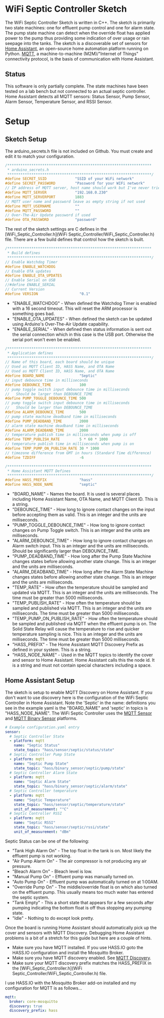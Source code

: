 # WiFi Septic Controller Sketch
The WiFi Septic Controller Sketch is written in C++. The sketch is primarily two state machines: one for effluent pump control and one for alarm state. The pump state machine can detect when the override float has applied power to the pump thus providing some indication of over usage or rain seepage into the tanks. The sketch is a discoverable set of sensors for [Home Assistant](https://home-assistant.io/), an open-source home automation platform running on Python. [MQTT](http://mqtt.org/), a machine-to-machine (M2M)/"Internet of Things" connectivity protocol, is the basis of communication with Home Assistant.

## Status
This software is only partially complete. The state machines have been tested on a lab bench but not connected to an actual septic controller. Home Assistant detects all MQTT sensors: Status Sensor, Pump Sensor, Alarm Sensor, Temperature Sensor, and RSSI Sensor.

# Setup
## Sketch Setup
The arduino_secrets.h file is not included on Github. You must create and edit it to match your configuration.

```c
/******************************************************************
 * arduino_secrets.h
 ******************************************************************/
#define SECRET_SSID             "SSID of your WiFi network"
#define SECRET_PASSWORD         "Password for your WIFi network"
// IP address of MQTT server, host name should work but I've never tried
#define MQTT_SERVER             "192.168.0.230"
#define MQTT_SERVERPORT         1883
// MQTT user name and password leave as empty string if not used
#define MQTT_USERNAME           ""
#define MQTT_PASSWORD           ""
// Over-The-Air Update password if used
#define OTA_PASSWORD            "password"
```

The rest of the sketch settings are C defines in the [WiFi_Septic_Controller.h](WiFi Septic_Controller/WiFi_Septic_Controller.h) file. There are a few build defines that control how the sketch is built.

```c
/******************************************************************
 * Build defines
 ******************************************************************/
// Enable Watchdog Timer
#define ENABLE_WATCHDOG
// Enable OTA updates
#define ENABLE_OTA_UPDATES
// Enable Serial on USB
//#define ENABLE_SERIAL
// Current Version
#define VERSION                   "0.1"
```

* "ENABLE_WATCHDOG" - When defined the Watchdog Timer is enabled with a 16 second timeout. This will reset the ARM processor is something goes bad.
* "ENABLE_OTA_UPDATES" - When defined the sketch can be updated using Arduino's Over-The-Air Update capability.
* "ENABLE_SERIAL" - When defined then status information is sent out the serial connection which in this case is the USB port. Otherwise the serial port won't even be enabled.

```c
/******************************************************************
 * Application defines
 ******************************************************************/
// Name of this board, each board should be unique
// Used as MQTT Client ID, HASS Name, and OTA Name
// Used as MQTT Client ID, HASS Name, and OTA Name
#define BOARD_NAME                "Septic"
// input debounce time in milliseconds
#define DEBOUNCE_TIME             100
// pump toggle switch input debounce time in milliseconds
//   Should be larger than DEBOUNCE_TIME
#define PUMP_TOGGLE_DEBOUNCE_TIME 500
// pump toggle switch input debounce time in milliseconds
//   Should be larger than DEBOUNCE_TIME
#define ALARM_DEBOUNCE_TIME       500
// pump state machine deadband time in milliseconds
#define PUMP_DEADBAND_TIME        2000
// alarm state machine deadband time in milliseconds
#define ALARM_DEADBAND_TIME       2000
// temperature publish time in milliseconds when pump is off
#define TEMP_PUBLISH_RATE         5 * 60 * 1000
// temperature publish time in milliseconds when pump is on
#define TEMP_PUMP_ON_PUBLISH_RATE 30 * 1000
// timezone difference from GMT in hours (Standard Time difference)
#define TZDIFF                    -6

/******************************************************************
 * Home Assistant MQTT Defines
 ******************************************************************/
#define HASS_PREFIX               "hass"
#define HASS_NODE_NAME            "septic"
```
* "BOARD_NAME" - Names the board. It is used is several places including Home Assistant Name, OTA Name, and MQTT Client ID. This is a string.
* "DEBOUNCE_TIME" - How long to ignore contact changes on the input before accepting them as valid. This is an integer and the units are milliseconds.
* "PUMP_TOGGLE_DEBOUNCE_TIME" - How long to ignore contact changes on Pump Toggle switch. This is an integer and the units are milliseconds.
* "ALARM_DEBOUNCE_TIME" - How long to ignore contact changes on Alarm switch input. This is an integer and the units are milliseconds. Should be significantly larger than DEBOUNCE_TIME.
* "PUMP_DEADBAND_TIME" - How long after the Pump State Machine changes states before allowing another state change. This is an integer and the units are milliseconds.
* "ALARM_DEADBAND_TIME" - How long after the Alarm State Machine changes states before allowing another state change. This is an integer and the units are milliseconds.
* "TEMP_RATE" - How often the temperature should be sampled and updated via MQTT. This is an integer and the units are milliseconds. The time must be greater than 5000 milliseconds.
* "TEMP_PUBLISH_RATE" - How often the temperature should be sampled and published via MQTT. This is an integer and the units are milliseconds. The time must be greater than 5000 milliseconds.
* "TEMP_PUMP_ON_PUBLISH_RATE" - How often the temperature should be sampled and published via MQTT when the effluent pump is on. The Solid State Relay will cause the temperature to rise and quicker temperature sampling is nice. This is an integer and the units are milliseconds. The time must be greater than 5000 milliseconds.
* "HASS_PREFIX" - The Home Assistant MQTT Discovery Prefix as defined in your system. This is a string.
* "HASS_NODE_NAME" - Used in the MQTT topics to identify the cover and sensor to Home Assistant. Home Assistant calls this the node id. It is a string and must not contain special characters including a space.

## Home Assistant Setup
The sketch is setup to enable MQTT Discovery on Home Assistant. If you don't want to use discovery here is the configuration of the WiFi Septic Controller in Home Assistant. Note the 'Septic' in the name: definitions you see in the example yaml is the "BOARD_NAME" and 'septic' in topics is "HASS_NODE_NAME". The WiFi Septic Controller uses the [MQTT Sensor](https://home-assistant.io/components/sensor.mqtt/) and [MQTT Binary Sensor](https://www.home-assistant.io/components/binary_sensor.mqtt/) platforms.

```yaml
# Example configuration.yaml entry
sensor:
  # Septic Controller State
  - platform: mqtt
    name: "Septic Status"
    state_topic: "hass/sensor/septic/status/state"
  # Septic Controller Pump State
  - platform: mqtt
    name: "Septic Pump State"
    state_topic: "hass/binary_sensor/septic/pump/state"
  # Septic Controller Alarm State
  - platform: mqtt
    name: "Septic Alarm State"
    state_topic: "hass/binary_sensor/septic/alarm/state"
  # Septic Controller temperature
  - platform: mqtt
    name: "Septic Temperature"
    state_topic: "hass/sensor/septic/temperature/state"
    unit_of_measurement: "°C"
  # Septic Controller RSSI
  - platform: mqtt
    name: "Septic RSSI"
    state_topic: "hass/sensor/septic/rssi/state"
    unit_of_measurement: "dBm"
```

Septic Status can be one of the following:
* "Tank High Alarm On" - The top float in the tank is on. Most likely the effluent pump is not working.
* "Air Pump Alarm On" - The air compressor is not producing any air pressure.
* "Bleach Alarm On" -  Bleach level is low.
* "Manual Pump On" - Effluent pump was manually turned on.
* "Auto Pump On" - Effluent pump was automatically turned on at 1:00AM.
* "Override Pump On" - The middle/override float is on which also turned on the effluent pump. This usually means too much water has entered the septic system.
* "Tank Empty" - This a short state that appears for a few seconds after pumping indicating the bottom float is off thus stopping any pumping state.
* "Idle" - Nothing to do except look pretty.

Once the board is running Home Assistant should automatically pick up the cover and sensors with MQTT Discovery. Debugging Home Assistant problems is a bit of a stretch for this guide but here are a couple of hints.

* Make sure you have MQTT installed. If you use HASS.IO goto the HASS.IO configuration and install the Mosquitto Broker.
* Make sure you have MQTT discovery enabled. See [MQTT Discovery](https://home-assistant.io/docs/mqtt/discovery/).
* Make sure your MQTT discovery prefix matches the HASS_PREFIX in the [WiFi_Septic_Controller.h](WiFi Septic_Controller/WiFi_Septic_Controller.h) file.

I use HASS.IO with the Mosquitto Broker add-on installed and my configuration for MQTT is as follows...

```yaml
mqtt:
  broker: core-mosquitto
  discovery: true
  discovery_prefix: hass

```
